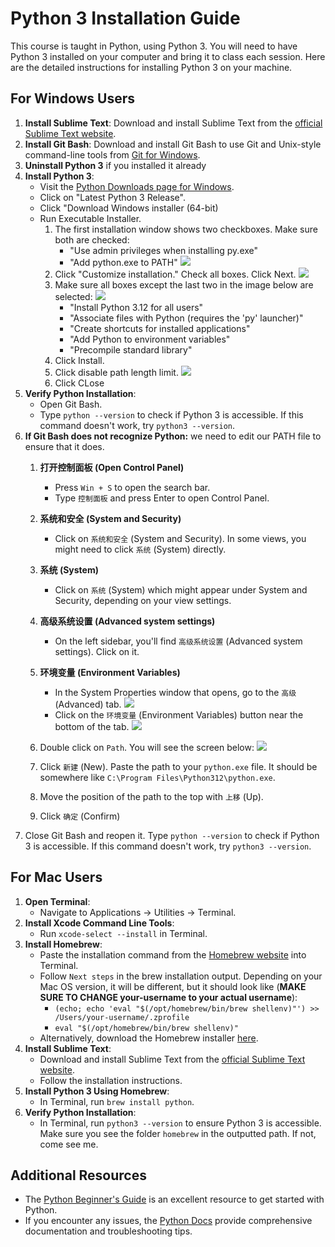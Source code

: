# Python 3 Installation Guide

This course is taught in Python, using Python 3. You will need to have Python 3 installed on your computer and bring it to class each session. Here are the detailed instructions for installing Python 3 on your machine.

## For Windows Users

1. **Install Sublime Text**: Download and install Sublime Text from the [official Sublime Text website](https://www.sublimetext.com).
2. **Install Git Bash**: Download and install Git Bash to use Git and Unix-style command-line tools from [Git for Windows](https://gitforwindows.org).
3. **Uninstall Python 3** if you installed it already
4. **Install Python 3**:
   - Visit the [Python Downloads page for Windows](https://www.python.org/downloads/windows/).
   - Click on "Latest Python 3 Release".
   - Click "Download Windows installer (64-bit)
   - Run Executable Installer.
      1. The first installation window shows two checkboxes. Make sure both are checked:
          - "Use admin privileges when installing py.exe"
          - "Add python.exe to PATH"
      ![](figures/python_1.png)
      2. Click "Customize installation." Check all boxes. Click Next.
      ![](figures/python_2.png)
      3. Make sure all boxes except the last two in the image below are selected:
      ![](figures/python_3.png)
          - "Install Python 3.12 for all users"
          - "Associate files with Python (requires the 'py' launcher)"
          - "Create shortcuts for installed applications"
          - "Add Python to environment variables"
          - "Precompile standard library"
      4. Click Install.
      5. Click disable path length limit.
      ![](figures/python_4.png)
      6. Click CLose
5. **Verify Python Installation**:
   - Open Git Bash.
   - Type `python --version` to check if Python 3 is accessible. If this command doesn't work, try `python3 --version`.
6. **If Git Bash does not recognize Python:** we need to edit our PATH file to ensure that it does.
   1. **打开控制面板 (Open Control Panel)**
      - Press `Win + S` to open the search bar.
      - Type `控制面板` and press Enter to open Control Panel.

   2. **系统和安全 (System and Security)**
      - Click on `系统和安全` (System and Security). In some views, you might need to click `系统` (System) directly.

   3. **系统 (System)**
      - Click on `系统` (System) which might appear under System and Security, depending on your view settings.

   4. **高级系统设置 (Advanced system settings)**
      - On the left sidebar, you'll find `高级系统设置` (Advanced system settings). Click on it.
   5. **环境变量 (Environment Variables)**
      - In the System Properties window that opens, go to the `高级` (Advanced) tab.
      ![](figures/path_1.png)
      - Click on the `环境变量` (Environment Variables) button near the bottom of the tab.
      ![](figures/path_2.png)
   6. Double click on `Path`. You will see the screen below:
      ![](figures/path_3.png)
   7. Click `新建` (New). Paste the path to your `python.exe` file. It should be somewhere like `C:\Program Files\Python312\python.exe`.
   8. Move the position of the path to the top with `上移` (Up).
   9. Click `确定` (Confirm)
7. Close Git Bash and reopen it. Type `python --version` to check if Python 3 is accessible. If this command doesn't work, try `python3 --version`.

## For Mac Users

1. **Open Terminal**:
   - Navigate to Applications → Utilities → Terminal.
2. **Install Xcode Command Line Tools**:
   - Run `xcode-select --install` in Terminal.
3. **Install Homebrew**:
   - Paste the installation command from the [Homebrew website](https://brew.sh) into Terminal.
   - Follow `Next steps` in the brew installation output. Depending on your Mac OS version, it will be different, but it should look like (**MAKE SURE TO CHANGE your-username to your actual username**):
        - `(echo; echo 'eval "$(/opt/homebrew/bin/brew shellenv)"') >> /Users/your-username/.zprofile`
        - `eval "$(/opt/homebrew/bin/brew shellenv)"`
   - Alternatively, download the Homebrew installer [here](https://github.com/Homebrew/brew/releases/tag/4.3.6).
4. **Install Sublime Text**:
   - Download and install Sublime Text from the [official Sublime Text website](https://www.sublimetext.com).
   - Follow the installation instructions.
5. **Install Python 3 Using Homebrew**:
   - In Terminal, run `brew install python`.
6. **Verify Python Installation**:
   - In Terminal, run `python3 --version` to ensure Python 3 is accessible. Make sure you see the folder `homebrew` in the outputted path. If not, come see me.

## Additional Resources

- The [Python Beginner's Guide](https://wiki.python.org/moin/BeginnersGuide) is an excellent resource to get started with Python.
- If you encounter any issues, the [Python Docs](https://docs.python.org/3/) provide comprehensive documentation and troubleshooting tips.

